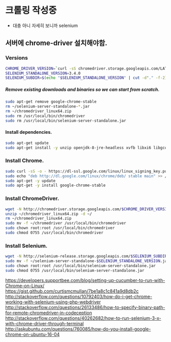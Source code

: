 # 크롤링 작성중

* 대충 아니 자세히 보니까 selenium



## 서버에 chrome-driver 설치해야함.


### Versions
```bash
CHROME_DRIVER_VERSION=`curl -sS chromedriver.storage.googleapis.com/LATEST_RELEASE`
SELENIUM_STANDALONE_VERSION=3.4.0
SELENIUM_SUBDIR=$(echo "$SELENIUM_STANDALONE_VERSION" | cut -d"." -f-2)
```
##### Remove existing downloads and binaries so we can start from scratch. 
```bash
sudo apt-get remove google-chrome-stable
rm ~/selenium-server-standalone-*.jar
rm ~/chromedriver_linux64.zip
sudo rm /usr/local/bin/chromedriver
sudo rm /usr/local/bin/selenium-server-standalone.jar
```
#### Install dependencies.
```bash
sudo apt-get update
sudo apt-get install -y unzip openjdk-8-jre-headless xvfb libxi6 libgconf-2-4
```
### Install Chrome.
```bash
sudo curl -sS -o - https://dl-ssl.google.com/linux/linux_signing_key.pub | apt-key add
sudo echo "deb http://dl.google.com/linux/chrome/deb/ stable main" >> /etc/apt/sources.list.d/google-chrome.list
sudo apt-get -y update
sudo apt-get -y install google-chrome-stable
```
### Install ChromeDriver.

```bash
wget -N http://chromedriver.storage.googleapis.com/$CHROME_DRIVER_VERSION/chromedriver_linux64.zip -P ~/
unzip ~/chromedriver_linux64.zip -d ~/
rm ~/chromedriver_linux64.zip
sudo mv -f ~/chromedriver /usr/local/bin/chromedriver
sudo chown root:root /usr/local/bin/chromedriver
sudo chmod 0755 /usr/local/bin/chromedriver
```
### Install Selenium.
```bash
wget -N http://selenium-release.storage.googleapis.com/$SELENIUM_SUBDIR/selenium-server-standalone-$SELENIUM_STANDALONE_VERSION.jar -P ~/
sudo mv -f ~/selenium-server-standalone-$SELENIUM_STANDALONE_VERSION.jar /usr/local/bin/selenium-server-standalone.jar
sudo chown root:root /usr/local/bin/selenium-server-standalone.jar
sudo chmod 0755 /usr/local/bin/selenium-server-standalone.jar

```

 https://developers.supportbee.com/blog/setting-up-cucumber-to-run-with-Chrome-on-Linux/
 https://gist.github.com/curtismcmullan/7be1a8c1c841a9d8db2c
 http://stackoverflow.com/questions/10792403/how-do-i-get-chrome-working-with-selenium-using-php-webdriver
 http://stackoverflow.com/questions/26133486/how-to-specify-binary-path-for-remote-chromedriver-in-codeception
 http://stackoverflow.com/questions/40262682/how-to-run-selenium-3-x-with-chrome-driver-through-terminal
 http://askubuntu.com/questions/760085/how-do-you-install-google-chrome-on-ubuntu-16-04





